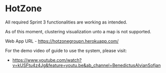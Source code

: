 # HotZone

All required Sprint 3 functionalities are working as intended.

As of this moment, clustering visualization unto a map is not supported.

Web App URL - https://hotzonegroupn.herokuapp.com/

For the demo video of guide to use the system, please visit:
  - https://www.youtube.com/watch?v=kUSFtu4z4Jg&feature=youtu.be&ab_channel=BenedictusAlvianSofjan
